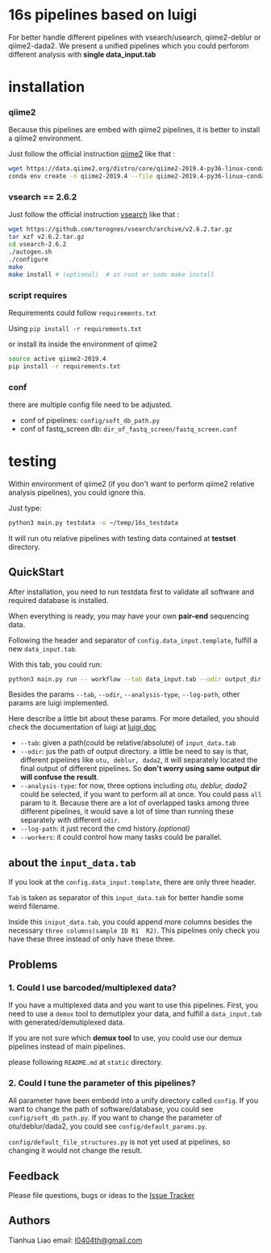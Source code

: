# 16s pipelines based on luigi

For better handle different pipelines with vsearch/usearch, qiime2-deblur or qiime2-dada2.
We present a unified pipelines which you could perforom different analysis with **single data_input.tab**


# installation

### qiime2
Because this pipelines are embed with qiime2 pipelines, it is better to install a qiime2 environment.

Just follow the official instruction [qiime2](https://qiime2.org/)
like that :
```bash
wget https://data.qiime2.org/distro/core/qiime2-2019.4-py36-linux-conda.yml
conda env create -n qiime2-2019.4 --file qiime2-2019.4-py36-linux-conda.yml
```

### vsearch == 2.6.2

Just follow the official instruction [vsearch](https://github.com/torognes/vsearch)
like that :
```bash
wget https://github.com/torognes/vsearch/archive/v2.6.2.tar.gz
tar xzf v2.6.2.tar.gz
cd vsearch-2.6.2
./autogen.sh
./configure
make
make install # (optional)  # as root or sudo make install
```

### script requires
Requirements could follow `requirements.txt`

Using `pip install -r requirements.txt`

or install its inside the environment of qiime2 
```bash
source active qiime2-2019.4
pip install -r requirements.txt
``` 

### conf
there are multiple config file need to be adjusted.

* conf of pipelines: `config/soft_db_path.py` 
* conf of fastq_screen db: `dir_of_fastq_screen/fastq_screen.conf`

# testing

Within environment of qiime2 (if you don't want to perform qiime2 relative analysis pipelines), you could ignore this.

Just type:

```bash
python3 main.py testdata -o ~/temp/16s_testdata
``` 

It will run otu relative pipelines with testing data contained at **testset** directory.


## QuickStart

After installation, you need to run testdata first to validate all software and required database is installed. 

When everything is ready, you may have your own **pair-end** sequencing data.

Following the header and separator of `config.data_input.template`, fulfill a new `data_input.tab`.

With this tab, you could run:

```bash
python3 main.py run -- workflow --tab data_input.tab --odir output_dir --analysis-type otu --workers 4 --log-path output_dir/cmd_log.txt
``` 

Besides the params `--tab`, `--odir`, `--analysis-type`, `--log-path`, other params are luigi implemented. 

Here describe a little bit about these params. For more detailed, you should check the documentation of luigi at [luigi doc](https://luigi.readthedocs.io/en/stable/)

* `--tab`: given a path(could be relative/absolute) of `input_data.tab`
* `--odir`: jus the path of output directory. a little be need to say is that, different pipelines like `otu, deblur, dada2`, it will separately located the final output of different pipelines. So **don't worry using same output dir will confuse the result**.
* `--analysis-type`: for now, three options including *otu, deblur, dada2* could be selected, if you want to perform all at once. You could pass `all` param to it. Because there are a lot of overlapped tasks among three different pipelines, it would save a lot of time than running these separately with different `odir`. 
* `--log-path`: it just record the cmd history.*(optional)*
* `--workers`: it could control how many tasks could be parallel.


## about the `input_data.tab`

If you look at the `config.data_input.template`, there are only three header. 

`Tab` is taken as separator of this `input_data.tab` for better handle some weird filename.

Inside this `iniput_data.tab`, you could append more columns besides the necessary `three columns(sample ID	R1	R2)`. This pipelines only check you have these three instead of only have these three.

## Problems

### 1. Could I use barcoded/multiplexed data?
If you have a multiplexed data and you want to use this pipelines. First, you need to use a `demux` tool to demutiplex your data, and fulfill a `data_input.tab` with generated/demutiplexed data.

If you are not sure which **demux tool** to use, you could use our demux pipelines instead of main pipelines.

please following `README.md` at `static` directory.

### 2. Could I tune the parameter of this pipelines?
All parameter have been embedd into a unify directory called `config`. If you want to change the path of software/database, you could see `config/soft_db_path.py`. If you want to change the parameter of otu/deblur/dada2, you could see `config/default_params.py`. 

`config/default_file_structures.py` is not yet used at pipelines, so changing it would not change the result.

## Feedback

Please file questions, bugs or ideas 
to the [Issue Tracker](https://github.com/444thLiao/16s_workflow)

## Authors
Tianhua Liao
email: l0404th@gmail.com

 


